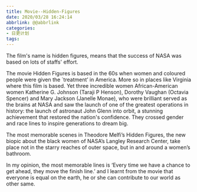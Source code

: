 ```yaml
---
title: Movie--Hidden-Figures
date: 2020/03/28 16:24:14
abbrlink: @@abbrlink
categories:
- 日更计划
tags:
---
```

The film's name is hidden figures, means that the success of NASA was based on lots of staffs' effort.

The movie Hidden Figures is based in the 60s when women and coloured people were given the `treatment’ in America. More so in places like Virginia where this film is based. Yet three incredible women African-American women Katherine G. Johnson (Taraji P Henson), Dorothy Vaughan (Octavia Spencer) and Mary Jackson (Janelle Monae), who were brilliant served as the brains at NASA and saw the launch of one of the greatest operations in history: the launch of astronaut John Glenn into orbit, a stunning achievement that restored the nation's confidence. They crossed gender and race lines to inspire generations to dream big.

The most memorable scenes in Theodore Melfi’s Hidden Figures, the new biopic about the black women of NASA’s Langley Research Center, take place not in the starry reaches of outer space, but in and around a women’s bathroom.

In my opinion, the most memorable lines is ‘Every time we have a chance to get ahead, they move the finish line.’ and I learnt from the movie that everyone is equal on the earth, he or she can contribute to our world as other same.

